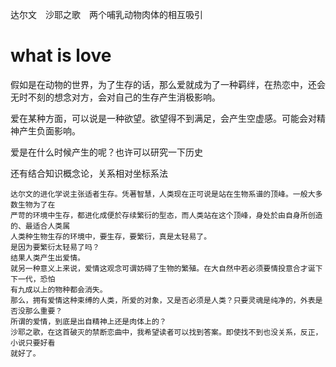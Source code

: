 达尔文　沙耶之歌　两个哺乳动物肉体的相互吸引

# what is love

假如是在动物的世界，为了生存的话，那么爱就成为了一种羁绊，在热恋中，还会无时不刻的想念对方，会对自己的生存产生消极影响。

爱在某种方面，可以说是一种欲望。欲望得不到满足，会产生空虚感。可能会对精神产生负面影响。

爱是在什么时候产生的呢？也许可以研究一下历史

还有结合知识概念论，关系相对坐标系法


```
达尔文的进化学说主张适者生存。凭著智慧，人类现在正可说是站在生物系谱的顶峰。一般大多数生物为了在
严苛的环境中生存，都进化成便於存续繁衍的型态，而人类站在这个顶峰，身处於由自身所创造的、最适合人类属
人类种生物生存的环境中，要生存，要繁衍，真是太轻易了。
是因为要繁衍太轻易了吗？
结果人类产生出爱情。
就另一种意义上来说，爱情这观念可谓妨碍了生物的繁殖。在大自然中若必须要情投意合才诞下下一代，恐怕
有九成以上的物种都会消失。
那么，拥有爱情这种束缚的人类，所爱的对象，又是否必须是人类？只要灵魂是纯净的，外表是否没那么重要？
所谓的爱情，到底是出自精神上还是肉体上的？
沙耶之歌，在这首破灭的禁断恋曲中，我希望读者可以找到答案。即使找不到也没关系，反正，小说只要好看
就好了。
```


